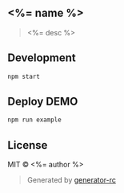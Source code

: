 <%= name %>
---
> <%= desc %>

## Development

```bash
npm start
```

## Deploy DEMO

```bash
npm run example
```

## License
MIT © <%= author %>

> Generated by [generator-rc](https://github.com/int64ago/generator-rc)